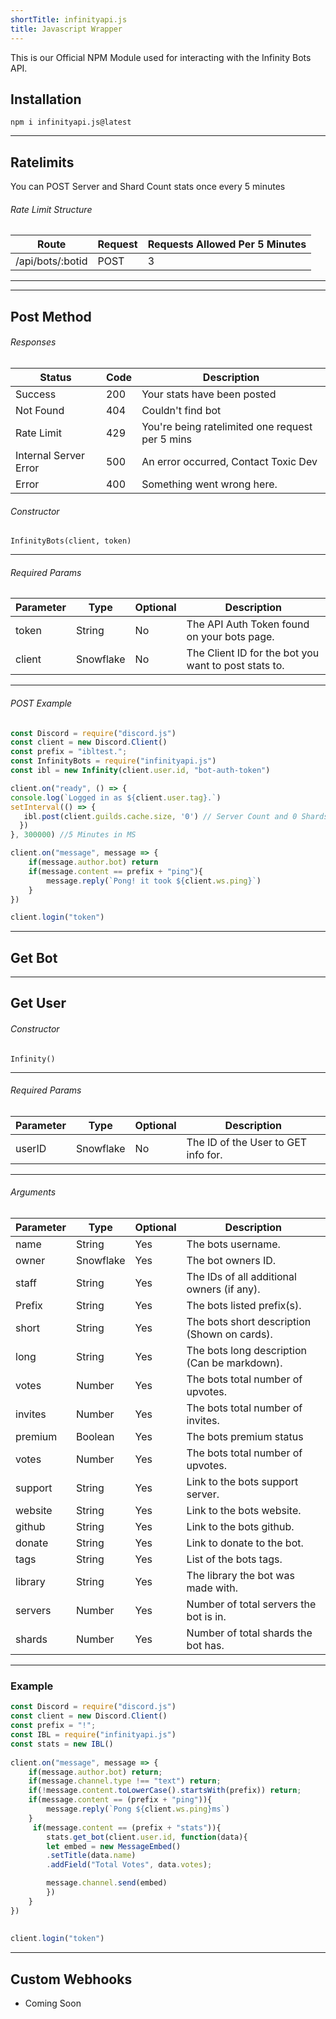 ```yaml
---
shortTitle: infinityapi.js
title: Javascript Wrapper
---
```


This is our Official NPM Module used for interacting with the Infinity Bots API.


## Installation
`npm i infinityapi.js@latest`

---

## Ratelimits
You can POST Server and Shard Count stats once every 5 minutes

###### Rate Limit Structure
| Route	| Request | Requests Allowed Per 5 Minutes |
|--------------|----------|--------------|
/api/bots/:botid | POST | 3 | 

---

---

## Post Method

<Route method="POST" path="/bot/:botid" auth /> 

###### Responses
Status | Code | Description
|---------- |----------|----------|
Success | 200 | Your stats have been posted |
Not Found | 404 | Couldn't find bot |
Rate Limit | 429 | You're being ratelimited one request per 5 mins |
Internal Server Error | 500 | An error occurred, Contact Toxic Dev |
Error | 400 | Something went wrong here. | 


###### Constructor
```
InfinityBots(client, token)
```

---

###### Required Params
Parameter | Type | Optional | Description
|--------------|----------|--------------|--------------|
token | String | No | The API Auth Token found on your bots page.
client | Snowflake | No | The Client ID for the bot you want to post stats to.

---

###### POST Example

```js
const Discord = require("discord.js")
const client = new Discord.Client()
const prefix = "ibltest.";
const InfinityBots = require("infinityapi.js")
const ibl = new Infinity(client.user.id, "bot-auth-token")

client.on("ready", () => {
console.log(`Logged in as ${client.user.tag}.`)
setInterval(() => {
   ibl.post(client.guilds.cache.size, '0') // Server Count and 0 Shards
  })
}, 300000) //5 Minutes in MS

client.on("message", message => {
    if(message.author.bot) return
    if(message.content == prefix + "ping"){
        message.reply(`Pong! it took ${client.ws.ping}`)
    }
})

client.login("token")

```

---

## Get Bot

<Route method="POST" path="/bot/:botid" /> 

---

## Get User

<Route method="POST" path="/user/:userid" /> 

###### Constructor
```
Infinity()
```

---

###### Required Params
Parameter | Type | Optional | Description
|--------------|----------|--------------|--------------|
userID | Snowflake | No | The ID of the User to GET info for.

---

###### Arguments
Parameter | Type | Optional | Description
|--------------|----------|--------------|--------------|
name | String | Yes | The bots username.
owner | Snowflake | Yes | The bot owners ID.
staff | String | Yes | The IDs of all additional owners (if any).
Prefix | String | Yes | The bots listed prefix(s).
short | String | Yes | The bots short description (Shown on cards).
long | String | Yes | The bots long description (Can be markdown).
votes | Number | Yes | The bots total number of upvotes.
invites | Number | Yes | The bots total number of invites.
premium | Boolean | Yes | The bots premium status | true or false.
votes | Number | Yes | The bots total number of upvotes.
support | String | Yes | Link to the bots support server.
website | String | Yes | Link to the bots website.
github | String | Yes | Link to the bots github.
donate | String | Yes | Link to donate to the bot.
tags | String | Yes | List of the bots tags.
library | String | Yes | The library the bot was made with.
servers | Number | Yes | Number of total servers the bot is in.
shards | Number | Yes | Number of total shards the bot has.


--- 

### Example
```js
const Discord = require("discord.js")
const client = new Discord.Client()
const prefix = "!";
const IBL = require("infinityapi.js")
const stats = new IBL()
 
client.on("message", message => { 
    if(message.author.bot) return;
    if(message.channel.type !== "text") return;
    if(!message.content.toLowerCase().startsWith(prefix)) return;
    if(message.content == (prefix + "ping")){
        message.reply(`Pong ${client.ws.ping}ms`)
    }
     if(message.content == (prefix + "stats")){
        stats.get_bot(client.user.id, function(data){
        let embed = new MessageEmbed()
        .setTitle(data.name)
        .addField("Total Votes", data.votes);

        message.channel.send(embed)
        })
    }
})
 
 
client.login("token")
```

---

## Custom Webhooks
* Coming Soon
